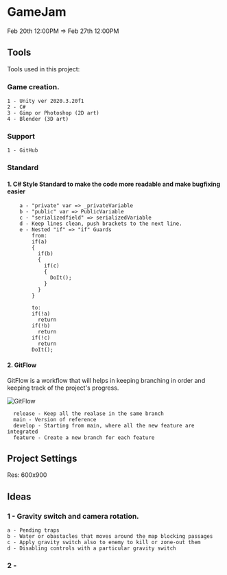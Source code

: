 # GameJam

Feb 20th 12:00PM => Feb 27th 12:00PM

## Tools

Tools used in this project:

### Game creation.
    1 - Unity ver 2020.3.20f1
    2 - C#
    3 - Gimp or Photoshop (2D art)
    4 - Blender (3D art)

### Support

    1 - GitHub
    
### Standard

#### 1. C# Style Standard to make the code more readable and make bugfixing easier
    
        a - "private" var => _privateVariable
        b - "public" var => PublicVariable
        c - "serializedfield" => serializedVariable
        d - Keep lines clean, push brackets to the next line.
        e - Nested "if" => "if" Guards
            from:
            if(a) 
            {
              if(b)
              {
                if(c)
                {
                  DoIt();
                }
              }
            }
            
            to:
            if(!a)
              return
            if(!b)
              return
            if(!c)
              return
            DoIt();

#### 2. GitFlow

GitFlow is a workflow that will helps in keeping branching in order and keeping track of the project's progress.

![GitFlow](https://user-images.githubusercontent.com/71270277/154837486-1b541524-f8f7-4dd4-9154-c43df946b240.png)
      
      release - Keep all the realase in the same branch
      main - Version of reference
      develop - Starting from main, where all the new feature are integrated
      feature - Create a new branch for each feature
      

## Project Settings

Res: 600x900

## Ideas

### 1 - Gravity switch and camera rotation.
    a - Pending traps
    b - Water or obastacles that moves around the map blocking passages
    c - Apply gravity switch also to enemy to kill or zone-out them
    d - Disabling controls with a particular gravity switch
    
### 2 - 
